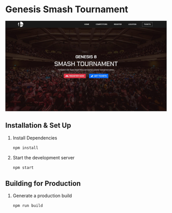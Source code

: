 # Genesis Smash Tournament

![demo](https://raw.githubusercontent.com/arrowkrai/tournament-website/main/src/assets/demo.jpeg)

## Installation & Set Up

1. Install Dependencies

   ```sh
   npm install
   ```

2. Start the development server

   ```sh
   npm start
   ```

## Building for Production

1. Generate a production build

   ```sh
   npm run build
   ```

